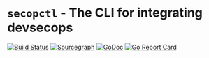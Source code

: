 # `secopctl` - The CLI for integrating devsecops


[![Build Status](https://github.com/jadcloudtech/secopctl/workflows/Lint%20and%20Test/badge.svg)](https://github.com/jadcloudtech/secopctl/actions?workflow=Lint%20and%20Test)
[![Sourcegraph](https://sourcegraph.com/github.com/jadcloudtech/secopctl/-/badge.svg)](https://sourcegraph.com/jadcloudtech/secopctl?badge)
[![GoDoc](https://godoc.org/github.com/jadcloudtech/secopctl?status.svg)](https://godoc.org/github.com/xanzy/go-gitlab)
[![Go Report Card](https://goreportcard.com/badge/jadcloudtech/secopctl)](https://goreportcard.com/report/jadcloudtech/secopctl)

